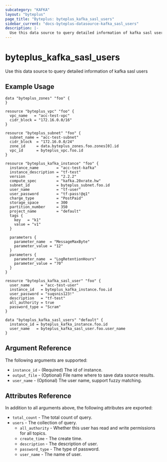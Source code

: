 ```yaml
---
subcategory: "KAFKA"
layout: "byteplus"
page_title: "Byteplus: byteplus_kafka_sasl_users"
sidebar_current: "docs-byteplus-datasource-kafka_sasl_users"
description: |-
  Use this data source to query detailed information of kafka sasl users
---
```

# byteplus_kafka_sasl_users
Use this data source to query detailed information of kafka sasl users
## Example Usage
```hcl
data "byteplus_zones" "foo" {
}

resource "byteplus_vpc" "foo" {
  vpc_name   = "acc-test-vpc"
  cidr_block = "172.16.0.0/16"
}

resource "byteplus_subnet" "foo" {
  subnet_name = "acc-test-subnet"
  cidr_block  = "172.16.0.0/24"
  zone_id     = data.byteplus_zones.foo.zones[0].id
  vpc_id      = byteplus_vpc.foo.id
}

resource "byteplus_kafka_instance" "foo" {
  instance_name        = "acc-test-kafka"
  instance_description = "tf-test"
  version              = "2.2.2"
  compute_spec         = "kafka.20xrate.hw"
  subnet_id            = byteplus_subnet.foo.id
  user_name            = "tf-user"
  user_password        = "tf-pass!@q1"
  charge_type          = "PostPaid"
  storage_space        = 300
  partition_number     = 350
  project_name         = "default"
  tags {
    key   = "k1"
    value = "v1"
  }

  parameters {
    parameter_name  = "MessageMaxByte"
    parameter_value = "12"
  }
  parameters {
    parameter_name  = "LogRetentionHours"
    parameter_value = "70"
  }
}

resource "byteplus_kafka_sasl_user" "foo" {
  user_name     = "acc-test-user"
  instance_id   = byteplus_kafka_instance.foo.id
  user_password = "suqsnis123!"
  description   = "tf-test"
  all_authority = true
  password_type = "Scram"
}

data "byteplus_kafka_sasl_users" "default" {
  instance_id = byteplus_kafka_instance.foo.id
  user_name   = byteplus_kafka_sasl_user.foo.user_name
}
```
## Argument Reference
The following arguments are supported:
* `instance_id` - (Required) The id of instance.
* `output_file` - (Optional) File name where to save data source results.
* `user_name` - (Optional) The user name, support fuzzy matching.

## Attributes Reference
In addition to all arguments above, the following attributes are exported:
* `total_count` - The total count of query.
* `users` - The collection of query.
    * `all_authority` - Whether this user has read and write permissions for all topics.
    * `create_time` - The create time.
    * `description` - The description of user.
    * `password_type` - The type of password.
    * `user_name` - The name of user.


